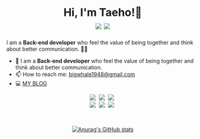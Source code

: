 <h1 align="center">
Hi, I'm Taeho!👋

<div align="center">
  <img src="https://komarev.com/ghpvc/?username=BigOrcas&label=Profile%20Views&color=EB70B0&style=fla">
<a href="https://hits.seeyoufarm.com"><img src="https://hits.seeyoufarm.com/api/count/incr/badge.svg?url=https%3A%2F%2Fgithub.com%2FBigOrcas&count_bg=%233D81C8&title_bg=%23555555&icon=&icon_color=%23E7E7E7&title=hits&edge_flat=false"/></a>
</div>

</h1>
  
I am a **Back-end developer** who feel the value of being together and think about better communication. 👨‍💻  

- 🌱 I am a **Back-end developer** who feel the value of being together and think about better communication.
- 📫 How to reach me: bigwhale1948@gmail.com
- 💻 [MY BLOG](https://bigwhale1948.tistory.com/)


  
<p align="center">
  <img src="https://img.shields.io/badge/Java-007396?style=flat-square&logo=Java&logoColor=white"/></a>&nbsp
  <img src="https://img.shields.io/badge/SpringBoot-6DB33F?style=flat-square&logo=SpringBoot&logoColor=white"/></a>&nbsp 
   <img src="https://img.shields.io/badge/Spring-6DB33F?style=flat-square&logo=Spring&logoColor=white"/></a>&nbsp
 <br>
    <img src="https://img.shields.io/badge/MyBatis-57BCAD?style=flat-square&logo=MyBatis&logoColor=white"/></a>&nbsp 
  <img src="https://img.shields.io/badge/JPA-FFFF09?style=flat-square&logo=JPA&logoColor=white"/></a>&nbsp 
  <img src="https://img.shields.io/badge/Mysql-E6B91E?style=flat-square&logo=MySql&logoColor=white"/></a>&nbsp
 
</p>

<br>

<div align="center">

[![Anurag's GitHub stats](https://github-readme-stats.vercel.app/api?username=BigOrcas&hide_title=true&show_icons=true&include_all_commits=true&disable_animations=true&theme=vue)](https://github.com/anuraghazra/github-readme-stats)
</div>


